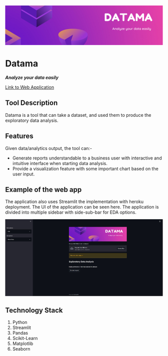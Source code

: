 ![datama](https://github.com/aimanraz/datama-streamlit/blob/master/Banner.png)

# Datama 

_**Analyze your data easily**_

[Link to Web Application](https://datama-streamlit.herokuapp.com/)

## Tool Description 

Datama is a tool that can take a dataset, and used them to produce the exploratory data analysis.

## Features 

Given data/analytics output, the tool can:-

- Generate reports understandable to a business user with interactive and intuitive interface when starting data analysis.
- Provide a visualization feature with some important chart based on the user input.

## Example of the web app

The application also uses Streamlit the implementation with heroku deployment. The UI of the application can be seen here. The application is divided into multiple sidebar with side-sub-bar for EDA options.

![UI of the application](https://github.com/aimanraz/streamlit-first/blob/master/img/ui-snapshot.JPG)

## Technology Stack 

1. Python 
2. Streamlit 
3. Pandas
4. Scikit-Learn
5. Matplotlib
6. Seaborn

